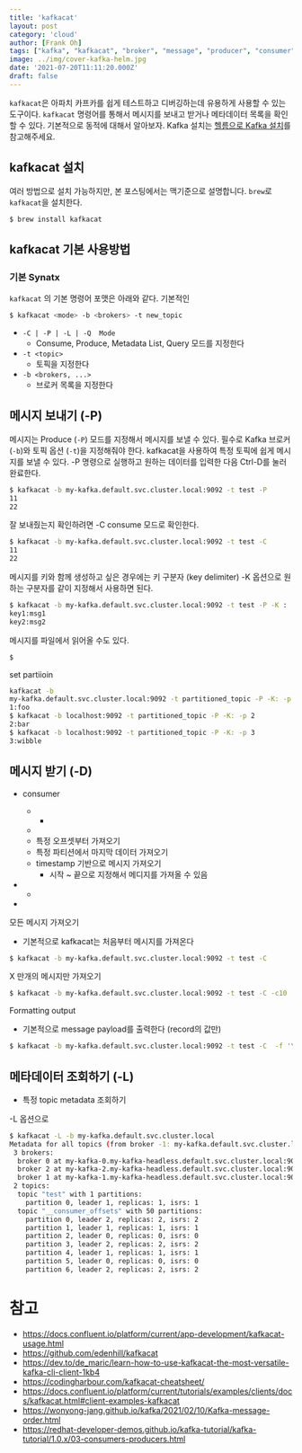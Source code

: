 ```yaml
---
title: 'kafkacat'
layout: post
category: 'cloud'
author: [Frank Oh]
tags: ["kafka", "kafkacat", "broker", "message", "producer", "consumer", "apache", 카프카", "브로커", "메시지", "아파치""]
image: ../img/cover-kafka-helm.jpg
date: '2021-07-20T11:11:20.000Z'
draft: false
---
```


`kafkacat`은 아파치 카프카를 쉽게 테스트하고 디버깅하는데 유용하게 사용할 수 있는 도구이다. `kafkacat` 명령어를 통해서 메시지를 보내고 받거나 메타데이터 목록을 확인할 수 있다. 기본적으로 동적에 대해서 알아보자. Kafka 설치는 [헬름으로 Kafka 설치](https://blog.advenoh.pe.kr/cloud/%ED%97%AC%EB%A6%84%EC%9C%BC%EB%A1%9C-Kafka-%EC%84%A4%EC%B9%98%ED%95%98%EA%B8%B0/)를 참고해주세요. 

## kafkacat 설치

여러 방법으로 설치 가능하지만, 본 포스팅에서는 맥기준으로 설명합니다. `brew`로 `kafkacat`을 설치한다. 

```bash
$ brew install kafkacat
```



## kafkacat 기본 사용방법

### 기본 Synatx

`kafkacat` 의 기본 명령어 포맷은 아래와 같다. 기본적인 

```bash
$ kafkacat <mode> -b <brokers> -t new_topic
```

- `-C | -P | -L | -Q  Mode` 
  - Consume, Produce, Metadata List, Query 모드를 지정한다
- `-t <topic>`
  - 토픽을 지정한다
- `-b <brokers, ...>`
  -  브로커 목록을 지정한다

## 메시지 보내기 (-P)

메시지는 Produce (`-P`) 모드를 지정해서 메시지를 보낼 수 있다. 필수로 Kafka 브로커 (`-b`)와 토픽 옵션 (`-t`)을 지정해줘야 한다. kafkacat을 사용하여 특정 토픽에 쉽게 메시지를 보낼 수 있다. -P 명령으로 실행하고 원하는 데이터를 입력한 다음 Ctrl-D를 눌러 완료한다. 

```bash
$ kafkacat -b my-kafka.default.svc.cluster.local:9092 -t test -P
11
22
```

잘 보내줬는지 확인하려면 -C consume 모드로 확인한다. 

```bash
$ kafkacat -b my-kafka.default.svc.cluster.local:9092 -t test -C
11
22
```

메시지를 키와 함께 생성하고 싶은 경우에는 키 구분자 (key delimiter) -K 옵션으로 원하는 구분자를 같이 지정해서 사용하면 된다. 

```bash
$ kafkacat -b my-kafka.default.svc.cluster.local:9092 -t test -P -K :
key1:msg1
key2:msg2
```

메시지를 파일에서 읽어올 수도 있다. 

```bash
$ 
```



set partiioin

```bash
kafkacat -b 
my-kafka.default.svc.cluster.local:9092 -t partitioned_topic -P -K: -p 1
1:foo
$ kafkacat -b localhost:9092 -t partitioned_topic -P -K: -p 2
2:bar
$ kafkacat -b localhost:9092 -t partitioned_topic -P -K: -p 3
3:wibble
```



## 메시지 받기 (-D)

- consumer
  - - 
  - 
  - 특정 오프셋부터 가져오기
  - 특정 파티션에서 마지막 데이터 가져오기
  - timestamp 기반으로 메시지 가져오기
    - 시작 ~ 끝으로 지정해서 메디지를 가져올 수 있음
- - 
  
- 

모든 메시지 가져오기

- 기본적으로 kafkacat는 처음부터 메시지를 가져온다

```bash
$ kafkacat -b my-kafka.default.svc.cluster.local:9092 -t test -C
```



X 만개의 메시지만 가져오기

```bash
$ kafkacat -b my-kafka.default.svc.cluster.local:9092 -t test -C -c10
```



Formatting output

- 기본적으로 message payload를 출력한다 (record의 값만)

```bash
$ kafkacat -b my-kafka.default.svc.cluster.local:9092 -t test -C  -f '\nKey (%K bytes): %k\t\nValue (%S bytes): %s\n\tPartition: %p\tOffset: %o\n--\n'


```



## 메타데이터 조회하기 (-L)

- 특정 topic metadata 조회하기

-L 옵션으로 



```bash
$ kafkacat -L -b my-kafka.default.svc.cluster.local
Metadata for all topics (from broker -1: my-kafka.default.svc.cluster.local:9092/bootstrap):
 3 brokers:
  broker 0 at my-kafka-0.my-kafka-headless.default.svc.cluster.local:9092
  broker 2 at my-kafka-2.my-kafka-headless.default.svc.cluster.local:9092 (controller)
  broker 1 at my-kafka-1.my-kafka-headless.default.svc.cluster.local:9092
 2 topics:
  topic "test" with 1 partitions:
    partition 0, leader 1, replicas: 1, isrs: 1
  topic "__consumer_offsets" with 50 partitions:
    partition 0, leader 2, replicas: 2, isrs: 2
    partition 1, leader 1, replicas: 1, isrs: 1
    partition 2, leader 0, replicas: 0, isrs: 0
    partition 3, leader 2, replicas: 2, isrs: 2
    partition 4, leader 1, replicas: 1, isrs: 1
    partition 5, leader 0, replicas: 0, isrs: 0
    partition 6, leader 2, replicas: 2, isrs: 2
```



# 참고

- https://docs.confluent.io/platform/current/app-development/kafkacat-usage.html
- https://github.com/edenhill/kafkacat
- https://dev.to/de_maric/learn-how-to-use-kafkacat-the-most-versatile-kafka-cli-client-1kb4
- https://codingharbour.com/kafkacat-cheatsheet/
- https://docs.confluent.io/platform/current/tutorials/examples/clients/docs/kafkacat.html#client-examples-kafkacat
- https://wonyong-jang.github.io/kafka/2021/02/10/Kafka-message-order.html
- https://redhat-developer-demos.github.io/kafka-tutorial/kafka-tutorial/1.0.x/03-consumers-producers.html

